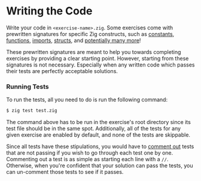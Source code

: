 # Writing the Code

Write your code in `<exercise-name>.zig`. Some exercises come with prewritten signatures for specific Zig constructs, such as [constants][constants], [functions][functions], [imports][imports], [structs][structs], and [potentially many more][et-cetera]!

These prewritten signatures are meant to help you towards completing exercises by providing a clear starting point. However, starting from these signatures is not necessary. Especially when any written code which passes their tests are perfectly acceptable solutions.

### Running Tests

To run the tests, all you need to do is run the following command:

```bash
$ zig test test.zig
```

The command above has to be run in the exercise's root directory since its test file should be in the same spot. Additionally, all of the tests for any given exercise are enabled by default, and none of the tests are skippable. 

Since all tests have these stipulations, you would have to [comment out][comments] tests that are not passing if you wish to go through each test one by one. Commenting out a test is as simple as starting each line with a `//`. Otherwise, when you're confident that your solution can pass the tests, you can un-comment those tests to see if it passes.

[constants]: https://ziglang.org/documentation/master/#Assignment
[comments]: https://ziglang.org/documentation/master/#Comments
[functions]: https://ziglang.org/documentation/master/#Functions
[et-cetera]: https://ziglang.org/documentation/master/
[imports]: https://ziglang.org/documentation/master/#import
[structs]: https://ziglang.org/documentation/master/#struct
